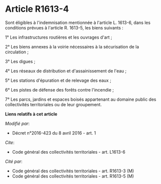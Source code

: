 # Article R1613-4

Sont éligibles à l'indemnisation mentionnée à l'article L. 1613-6, dans les conditions prévues à l'article R. 1613-5, les
biens suivants : 

1° Les infrastructures routières et les ouvrages d'art ; 

2° Les biens annexes à la voirie nécessaires à la sécurisation de la circulation ; 

3° Les digues ; 

4° Les réseaux de distribution et d'assainissement de l'eau ; 

5° Les stations d'épuration et de relevage des eaux ; 

6° Les pistes de défense des forêts contre l'incendie ; 

7° Les parcs, jardins et espaces boisés appartenant au domaine public des collectivités territoriales ou de leur groupement.

**Liens relatifs à cet article**

_Modifié par_:

  - Décret n°2016-423 du 8 avril 2016 - art. 1

_Cite_:

  - Code général des collectivités territoriales - art. L1613-6

_Cité par_:

  - Code général des collectivités territoriales - art. R1613-3 (M)
  - Code général des collectivités territoriales - art. R1613-5 (M)
